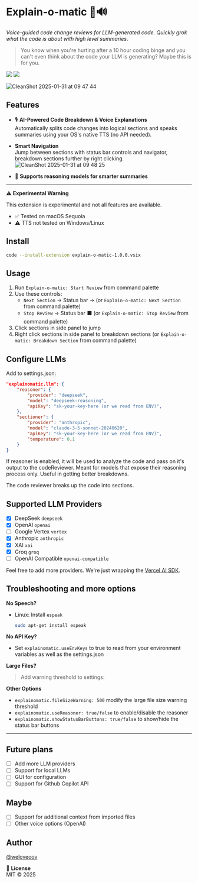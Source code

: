 # Explain-o-matic 🤖🔊

_Voice-guided code change reviews for LLM-generated code. Quickly grok what the code is about with high level summaries._

> You know when you're hurting after a 10 hour coding binge and you can't even think about the code your LLM is generating? Maybe this is for you.

![](https://img.shields.io/badge/TypeScript-3178C6?logo=typescript&logoColor=white)
![](https://img.shields.io/badge/VSCode-007ACC?logo=visualstudiocode&logoColor=white)

![CleanShot 2025-01-31 at 09 47 44](https://github.com/user-attachments/assets/d4195697-2710-496d-97b6-b559104d9dfa)

## Features

- 🎙️ **AI-Powered Code Breakdown & Voice Explanations**  
  Automatically splits code changes into logical sections and speaks summaries using your OS's native TTS (no API needed).
- **Smart Navigation**  
  Jump between sections with status bar controls and navigator, breakdown sections further by right clicking.
  ![CleanShot 2025-01-31 at 09 48 25](https://github.com/user-attachments/assets/ee6b2830-02ec-45bb-839f-4e69f05a7256)

- 🧠 **Supports reasoning models for smarter summaries**

---

⚠️ **Experimental Warning**

This extension is experimental and not all features are available.

- ✅ Tested on macOS Sequoia
- ⚠️ TTS not tested on Windows/Linux

## Install

```bash
code --install-extension explain-o-matic-1.0.0.vsix
```

## Usage

1. Run `Explain-o-matic: Start Review` from command palette
2. Use these controls:
   - `Next Section` → Status bar → (or `Explain-o-matic: Next Section` from command palette)
   - `Stop Review` → Status bar ⬛ (or `Explain-o-matic: Stop Review` from command palette)
3. Click sections in side panel to jump
4. Right click sections in side panel to breakdown sections (or `Explain-o-matic: Breakdown Section` from command palette)

## Configure LLMs

Add to settings.json:

```json
"explainomatic.llm": {
    "reasoner": {
        "provider": "deepseek",
        "model": "deepseek-reasoning",
        "apiKey": "sk-your-key-here (or we read from ENV)",
    },
    "sectioner": {
        "provider": "anthropic",
        "model": "claude-3-5-sonnet-20240620",
        "apiKey": "sk-your-key-here (or we read from ENV)",
        "temperature": 0.1
    }
}
```

If reasoner is enabled, it will be used to analyze the code and pass on it's output to the codeReviewer. Meant for models that expose their reasoning process only. Useful in getting better breakdowns.

The code reviewer breaks up the code into sections.

## Supported LLM Providers

- [x] DeepSeek `deepseek`
- [x] OpenAI `openai`
- [ ] Google Vertex `vertex`
- [x] Anthropic `anthropic`
- [x] XAI `xai`
- [x] Groq `groq`
- [ ] OpenAI Compatible `openai-compatible`

Feel free to add more providers. We're just wrapping the [Vercel AI SDK](https://sdk.vercel.ai/providers/ai-sdk-providers).

## Troubleshooting and more options

**No Speech?**

- Linux: Install `espeak`
  ```bash
  sudo apt-get install espeak
  ```

**No API Key?**

- Set `explainomatic.useEnvKeys` to true to read from your environment variables as well as the settings.json

**Large Files?**

> Add warning threshold to settings:

**Other Options**

- `explainomatic.fileSizeWarning: 500` modify the large file size warning threshold
- `explainomatic.useReasoner: true/false` to enable/disable the reasoner
- `explainomatic.showStatusBarButtons: true/false` to show/hide the status bar buttons

---

## Future plans

- [ ] Add more LLM providers
- [ ] Support for local LLMs
- [ ] GUI for configuration
- [ ] Support for Github Copilot API

## Maybe

- [ ] Support for additional context from imported files
- [ ] Other voice options (OpenAI)

## Author

[@weloveoov](weloveoov.com)

📜 **License**  
MIT © 2025
